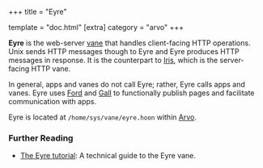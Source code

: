 +++
title = "Eyre"

template = "doc.html"
[extra]
category = "arvo"
+++

**Eyre** is the web-server [vane](/docs/glossary/vane) that handles client-facing HTTP operations. Unix sends HTTP messages though to Eyre and Eyre produces HTTP messages in response. It is the counterpart to [Iris](/docs/glossary/iris), which is the server-facing HTTP vane.

In general, apps and vanes do not call Eyre; rather, Eyre calls apps and vanes. Eyre uses [Ford](/docs/glossary/ford) and [Gall](/docs/glossary/gall) to functionally publish pages and facilitate communication with apps.

Eyre is located at `/home/sys/vane/eyre.hoon` within [Arvo](/docs/glossary/arvo).

### Further Reading

- [The Eyre tutorial](/docs/arvo/eyre/eyre): A technical guide to the Eyre vane.
